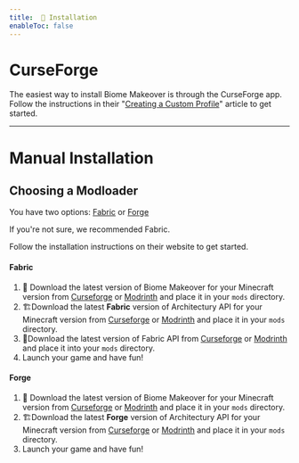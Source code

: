 ```yaml
---
title:  💽 Installation
enableToc: false
---
```


# CurseForge
The easiest way to install Biome Makeover is through the CurseForge app. Follow the instructions in their "[Creating a Custom Profile](https://support.curseforge.com/en/support/solutions/articles/9000196904-creating-a-custom-profile)" article to get started. 

---

# Manual Installation

## Choosing a Modloader

You have two options: [Fabric](https://fabricmc.net/use/installer/) or [Forge](minecraftforge.net)

If you're not sure, we recommended Fabric.

Follow the installation instructions on their website to get started.

#### Fabric

1. 🌳 Download the latest version of Biome Makeover for your Minecraft version from [Curseforge](https://www.curseforge.com/minecraft/mc-mods/biome-makeover)  or [Modrinth](https://modrinth.com/mod/biome-makeover)  and place it in your `mods` directory.
2. 🏗️Download the latest **Fabric** version of Architectury API for your Minecraft version from [Curseforge](https://www.curseforge.com/minecraft/mc-mods/architectury-api) or [Modrinth](https://modrinth.com/mod/architectury-api) and place it in your `mods` directory.
3. 🧵Download the latest version of Fabric API from [Curseforge](https://www.curseforge.com/minecraft/mc-mods/fabric-api) or [Modrinth](https://modrinth.com/mod/fabric-api) and place it into your `mods` directory.
4. Launch your game and have fun!

#### Forge

1. 🌳 Download the latest version of Biome Makeover for your Minecraft version from [Curseforge](https://www.curseforge.com/minecraft/mc-mods/biome-makeover-forge)  or [Modrinth](https://modrinth.com/mod/biome-makeover)  and place it in your `mods` directory.
2. 🏗️Download the latest **Forge** version of Architectury API for your Minecraft version from [Curseforge](https://www.curseforge.com/minecraft/mc-mods/architectury-api) or [Modrinth](https://modrinth.com/mod/architectury-api) and place it in your `mods` directory.
3. Launch your game and have fun!